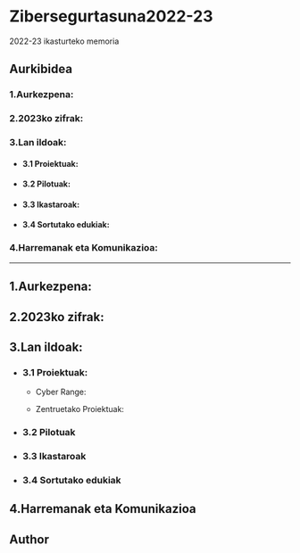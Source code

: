 # Zibersegurtasuna2022-23
2022-23 ikasturteko memoria

## Aurkibidea
### 1.Aurkezpena:
### 2.2023ko zifrak:
### 3.Lan ildoak:
  - #### 3.1 Proiektuak:
  - #### 3.2 Pilotuak:
  - #### 3.3 Ikastaroak:
  - #### 3.4 Sortutako edukiak:
### 4.Harremanak eta Komunikazioa:

---------------------------------------------------------------------------------------------------------------------------------------------
## 1.Aurkezpena:



## 2.2023ko zifrak:




## 3.Lan ildoak:
  - ### 3.1 Proiektuak:
     - Cyber Range:
       
     - Zentruetako Proiektuak:
  
  
  - ### 3.2 Pilotuak
  
  - ### 3.3 Ikastaroak
  
  - ### 3.4 Sortutako edukiak


## 4.Harremanak eta Komunikazioa




## Author


